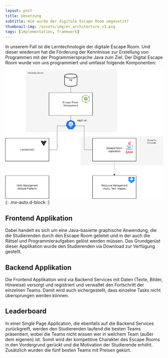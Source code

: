 ```yaml
---
layout: post
title: Umsetzung
subtitle: Wie wurde der digitale Escape Room umgesetzt?
thumbnail-img: /assets/img/er_architecture_v3.png
tags: [implementation, framework]
---
```


In unserem Fall ist die Lerntechnologie der digitale Escape Room. Und dieser wiederum hat die Förderung der Kenntnisse zur Erstellung von Programmen mit der Programmiersprache Java zum Ziel. Der Digital Escape Room wurde von uns programmiert und umfasst folgende Komponenten:

![Framework](/assets/img/er_architecture_v3.png){: .mx-auto.d-block :}

## Frontend Applikation

Dabei handelt es sich um eine Java-basierte graphische Anwendung, die die Studierenden durch den Escape Room geleitet und in der auch die Rätsel und Programmieraufgaben gelöst werden müssen. Das Grundgerüst dieser Applikation wurde den Studierenden via Download zur Verfügung gestellt.

## Backend Applikation 
Die Frontend Applikation wird via Backend Services mit Daten (Texte, Bilder, Hinweise) versorgt und registriert und verwaltet den Fortschritt der einzelnen Teams. Damit wird auch sichergestellt, dass einzelne Tasks nicht übersprungen werden können.

## Leaderboard
In einer Single Page Application, die ebenfalls auf die Backend Services zurückgreift, werden den Studierenden laufend die besten Teams präsentiert, wobei die Teams nicht wissen wer in welchem Team (außer dem eigenen) ist. Somit wird der kompetitive Charakter des Escape Rooms in den Vordergrund gerückt und die Motivation der Studierende erhöht. Zusätzlich wurden die fünf besten Teams mit Preisen gekürt.
